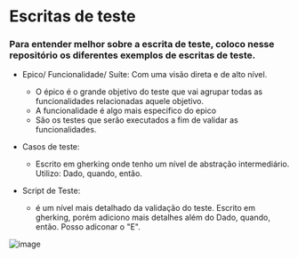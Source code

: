 # Escritas de teste

### Para entender melhor sobre a escrita de teste, coloco nesse repositório os diferentes exemplos de escritas de teste.

* Epico/ Funcionalidade/ Suíte: Com uma visão direta e de alto nível.
  * O épico é o grande objetivo do teste que vai agrupar todas as funcionalidades relacionadas aquele objetivo.
  * A funcionalidade é algo mais especifico do epico
  * São os testes que serão executados a fim de validar as funcionalidades.
 
* Casos de teste:
  * Escrito em gherking onde tenho um nível de abstração intermediário. Utilizo: Dado, quando, então.
 
* Script de Teste:
  * é um nível mais detalhado da validação do teste. Escrito em gherking, porém adiciono mais detalhes além do Dado, quando, então. Posso adiconar o "E".
 
 ![image](https://github.com/user-attachments/assets/81ef93c3-c0c9-422c-9282-b24ea44ef4a6)
